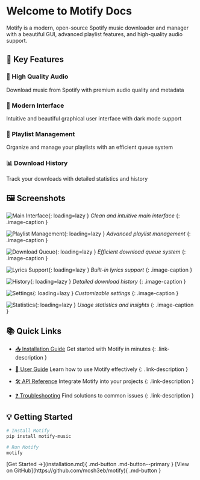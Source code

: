 # Welcome to Motify Docs

Motify is a modern, open-source Spotify music downloader and manager with a beautiful GUI, advanced playlist features, and high-quality audio support.

## 🚀 Key Features

<div class="grid feature-cards" markdown>

### 🎵 High Quality Audio
Download music from Spotify with premium audio quality and metadata

### 🎨 Modern Interface
Intuitive and beautiful graphical user interface with dark mode support

### 📱 Playlist Management
Organize and manage your playlists with an efficient queue system

### 📊 Download History
Track your downloads with detailed statistics and history

</div>

## 🖼️ Screenshots

<div class="grid screenshots" markdown>

![Main Interface](assets/images/screenshots/1.png){: loading=lazy }
*Clean and intuitive main interface*
{: .image-caption }

![Playlist Management](assets/images/screenshots/2.png){: loading=lazy }
*Advanced playlist management*
{: .image-caption }

![Download Queue](assets/images/screenshots/3.png){: loading=lazy }
*Efficient download queue system*
{: .image-caption }

![Lyrics Support](assets/images/screenshots/4.png){: loading=lazy }
*Built-in lyrics support*
{: .image-caption }

![History](assets/images/screenshots/5.png){: loading=lazy }
*Detailed download history*
{: .image-caption }

![Settings](assets/images/screenshots/6.png){: loading=lazy }
*Customizable settings*
{: .image-caption }

![Statistics](assets/images/screenshots/7.png){: loading=lazy }
*Usage statistics and insights*
{: .image-caption }

</div>

## 📚 Quick Links

<div class="grid quick-links" markdown>

- [📥 Installation Guide](installation.md)
  Get started with Motify in minutes
  {: .link-description }

- [📖 User Guide](usage.md)
  Learn how to use Motify effectively
  {: .link-description }

- [🛠️ API Reference](api.md)
  Integrate Motify into your projects
  {: .link-description }

- [❓ Troubleshooting](troubleshooting.md)
  Find solutions to common issues
  {: .link-description }

</div>

## 💡 Getting Started

```bash
# Install Motify
pip install motify-music

# Run Motify
motify
```

<div class="cta-buttons" markdown>
[Get Started →](installation.md){ .md-button .md-button--primary }
[View on GitHub](https://github.com/mosh3eb/motify){ .md-button }
</div>